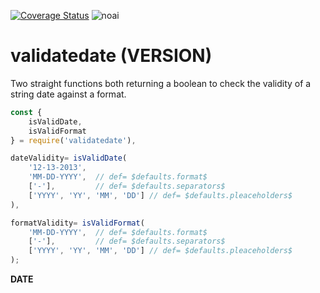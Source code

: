 [![Coverage Status](https://coveralls.io/repos/github/fedeghe/validatedate/badge.svg?branch=master)](https://coveralls.io/github/fedeghe/validatedate?branch=master)
![noai](https://www.jmvc.org/img/HumanCoded100.png?x=2)

# validatedate (__VERSION__)

Two straight functions both returning a boolean to check the validity of a string date against a format.


``` js
const {
    isValidDate,
    isValidFormat
} = require('validatedate'),

dateValidity= isValidDate(
    '12-13-2013',
    'MM-DD-YYYY',  // def= $defaults.format$
    ['-'],         // def= $defaults.separators$ 
    ['YYYY', 'YY', 'MM', 'DD'] // def= $defaults.pleaceholders$ 
),

formatValidity= isValidFormat(
    'MM-DD-YYYY',  // def= $defaults.format$
    ['-'],         // def= $defaults.separators$ 
    ['YYYY', 'YY', 'MM', 'DD'] // def= $defaults.pleaceholders$ 
);
```


__DATE__